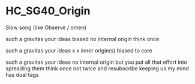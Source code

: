 # HC_SG40_Origin

Slow song (like Observe / omen)

such a gravitas
your ideas biased
no internal origin
think once

such a gravitas
your ideas x x 
inner origin(s)
biased to core

such a gravitas
your ideas no internal origin
but you put all that effort into spreading them
think once not twice and resubscribe
keeping us
my mind has dual tags
